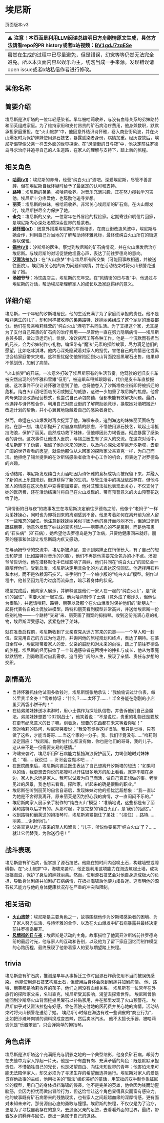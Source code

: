 # 埃尼斯
页面版本:v3
 

| :warning: 注意！本页面是利用LLM阅读总结明日方舟剧情原文生成，具体方法请看repo的PR history或者b站视频：[BV1gdJ7zqESe](https://www.bilibili.com/video/BV1gdJ7zqESe/)         |
|:----------------------------|
| 虽然在生成的过程中已尽量避免，但是错误，幻觉等等仍然无法完全避免。所以本页面内容以娱乐为主，切勿当成一手来源。发现错误请open issue或者b站私信作者进行修改。|



## 其他名称

## 简要介绍
埃尼斯是汐斯塔的一位年轻感染者。早年被哈莉收养，与没有血缘关系的弟妹路特和丽芙组成家庭。为了维持家用和支付昂贵的矿石病治疗费用，他身兼数职，默默承担家庭重担。在“火山旅梦”中，他因意外结识诗怀雅，卷入商业街风波，并在火山爆发时为保护妹妹使用源石技艺，暴露感染者身份，病情加重。经历变故后，埃尼斯渴望像父亲一样去外面的世界探索。在“风情街的日与夜”中，他决定前往罗德岛寻求治疗并追寻自己的人生道路，在家人的理解与支持下，踏上新的旅程。
## 相关角色
-   **[哈莉](extended_char_ha_li.md)([v1](../chars/extended_char_ha_li.md))**：埃尼斯的养母，经营“纯白火山”酒吧。深爱埃尼斯，尽管不善言辞，但在埃尼斯自我怀疑时给予了最坚定的认可和支持。
-   **路特**：埃尼斯的弟弟，被哈莉收养。对音乐充满兴趣，正在努力攒钱学习吉他。埃尼斯十分疼爱他，也鼓励他追寻梦想。
-   **丽芙**：埃尼斯的妹妹，被哈莉收养。非常关心埃尼斯的矿石病。在火山爆发时，埃尼斯拼尽全力保护了她。
-   **查克**：埃尼斯的父亲，一位常年在外冒险的探险家。定期寄钱和明信片回家，是埃尼斯内心深处渴望探索世界的启蒙者。
-   **[诗怀雅](char_308_swire.md)([v1](../chars/char_308_swire.md))**：因意外搭乘埃尼斯的车而相识。在商业街改造风波中，埃尼斯与她合作，利用自己对当地的了解帮助诗怀雅竞标，最终使纯白火山所在的街道得以保留。
-   **[锡兰](char_348_ceylon.md)([v1](../chars/char_348_ceylon.md))**：汐斯塔的医生。察觉到埃尼斯的矿石病情况，并在火山爆发后治疗埃尼斯。与埃尼斯的对话促使他坦露心声，表达了前往罗德岛的意向。
-   **[艾雅法拉](char_180_amgoat.md)([v1](../chars/char_180_amgoat.md))**：在“火山旅梦”中与埃尼斯有所交集（可能因事故相遇，并被送往医院）。埃尼斯关心她的听力问题和病情，并在活动结束时将火山预警花送给了她。
-   **汤姆爷爷**：冷饮店店主，埃尼斯的忘年交。在“风情街的日与夜”中，他通过与埃尼斯的对话，帮助埃尼斯理解家人的成长以及家庭羁绊的意义。
## 详细介绍
埃尼斯，一个年轻的汐斯塔居民，他的生活充满了为了家庭而承担的责任。他不是哈莉亲生的儿子，却和同样被收养的弟弟路特、妹妹丽芙组成了这个家庭的重要部分。他们在母亲哈莉经营的“纯白火山”酒吧下共同生活。为了支撑这个家，尤其是为了支付自己罹患的矿石病的治疗费用——尽管他一直在努力隐瞒病情——埃尼斯身兼多职，做过货运司机、信使、冷饮店帮工等各种工作。他是一个沉默而有担当的兄长，会为弟妹制作小礼物，编织带有“魔法”元素的探险故事，尽力满足他们的愿望，比如吃冰淇淋。他内心深处隐藏着对家人的担忧，害怕自己的病情恶化或离世会给家庭带来灾难。这种担忧促使他冒险回到火山背面挖掘黑曜石出售，结果却不慎划伤，加剧了病情。

“火山旅梦”的开端，一次意外打破了埃尼斯原有的生活节奏。他驾驶的老旧皮卡车被突然出现的诗怀雅和雪雉“征用”，被迫飙车甩掉跟踪者，代价是皮卡车直接报废。这次事件不仅让诗怀雅注意到了他，也将他卷入了汐斯塔商业街即将被拆迁的危机。纯白火山酒吧面临关闭或搬迁的威胁，这进一步加重了埃尼斯的焦虑。他曾向母亲提议改造经营模式，也尝试自己承包商铺，但都未能有效解决问题。最终，他选择与诗怀雅合作，利用自己对商业街的了解帮助她竞标，换取她对酒吧搬迁/改造计划的帮助，并小心翼翼地隐藏着自己的感染者身份。

然而，命运在火山爆发时再次捉弄了他。海啸来袭，追到海边的妹妹丽芙面临危险。在那一刻，埃尼斯抛开了对自身病情的顾虑，不惜使用源石技艺，筑起土墙抵挡海浪，保护了丽芙。虽然成功救下妹妹，但他却因此力竭昏迷，彻底暴露了感染者的身份。这次事件让他进入医院，与锡兰医生有了深入的交流。在这次对话中，埃尼斯卸下了伪装，坦诚了他对未来的迷茫，以及内心深处渴望离开汐斯塔，去更广阔的世界看看的愿望，就像他那位从未回家的探险家父亲查克一样，为自己而活。他拒绝了锡兰提供的在汐斯塔感染者收治中心工作的机会，但表达了对罗德岛的兴趣。

活动结尾，埃尼斯发现纯白火山酒吧因为诗怀雅的竞标成功而被保留下来，并融入了新的水上乐园规划，街道获得了新的生机。尽管生活中的挑战依然存在，但他与家人的情感在这次危机中变得更加紧密。他对艾雅法拉也表现出关心，不仅支付了她的医药费，还在活动结束时将自己在火山发现的、带有预警意义的火山预警花送给了她。

“风情街的日与夜”的故事发生在埃尼斯决定前往罗德岛之前。他像个“老妈子”一样为弟妹操心，同时也为即将到来的离别感到不舍。他思考着如何在离开前为家人留下一些难忘的回忆。他注意到妹妹丽芙似乎因为他的离开而闷闷不乐，但通过悄悄跟踪丽芙，他意外发现了妹妹的真实想法——丽芙担心的不是离别，而是他罹患的“石头病”（矿石病），她希望他去罗德岛是为了治病，只要他健康回来就好。丽芙的懂事和体谅让埃尼斯既内疚又感动。

在与汤姆爷爷的交流中，埃尼斯被点醒，意识到弟妹正在悄悄长大，有了自己的想法和梦想（比如路特对音乐的兴趣），他们不再是他需要完全包办的小不点。汤姆爷爷告诉他，他在潜移默化中已经影响了弟妹，他们共同在“纯白火山”的回忆会一直陪伴他们。受到启发，埃尼斯决定用具象化的方式表达这份回忆。他选择用石料和木材，而不是依赖源石技艺，亲手制作了一个缩小版的“纯白火山”模型。制作过程中，他甚至因为用力过度而流鼻血，暗示着身体的状况。

模型完成后，他向家人展示，并解释这是他们一家人在一起的“纯白火山”，是“我们的回忆”，需要大家一起完成。他为哈莉制作了土偶（意外成了爆炸头，但他认为很酷），并邀请哈莉、路特、丽芙以及那个在火山爆发时保护他们的“新朋友”一起将代表各自的土偶放进模型。路特和丽芙看到模型非常高兴，并送给埃尼斯一份临别礼物——一个路特“交易”来、丽芙画了图案的拇指琴。收到这份充满心意的礼物，埃尼斯深受感动，紧紧抱住了弟妹。

就在准备启程前，埃尼斯收到了父亲查克从远方寄来的包裹——一个草人和一封信。查克用自己的方式为他送行，并询问他的旅程规划和终点，表达了期待。在落日余晖中，埃尼斯带着家人的爱、父亲的鼓励和对未来的向往，踏上了前往罗德岛的旅程。埃尼斯的经历描绘了一个普通感染者在困境中的挣扎与成长，他从为家庭默默牺牲，到勇敢面对自我需求，追寻更广阔的人生，展现了亲情、责任与梦想的交织。
## 剧情高光
- 当诗怀雅抓住他试图多收钱时，埃尼斯慌张地承认：“我偷偷调过计价表，每公里贵半金券！”雪雉惊讶：“什么？......太坏了......！半金券能在刚刚的小店里买两袋小饼干的！”
- 在给弟弟妹妹送冰淇淋时，用小土偶作为探险队信物，并告诉他们自己会魔法。弟弟妹妹想要“D32钢战士”，他笑着说：“不是说过，贵重的礼物还是要放在更有纪念意义的日子嘛。别着急，想要的东西都在未来等着你呢！”
- 面对哈莉的质问，埃尼斯哭着说：“我没有觉得这样很酷，我只是觉得，只有做了这些，才能当哥哥......当这个家的一分子。我、我们毕竟没有......”哈莉则坚定回应：“埃尼斯。你哪怕什么都没有做，你也是他们的哥哥，我的儿子。这从来不是一份需要交易的感情。”
- 海啸来袭时，埃尼斯用矿石病能力抵挡海浪保护丽芙，力竭倒地时对妹妹说：“看......我说过......哥哥会变魔术吧......”
- 在医院醒来后，埃尼斯向锡兰医生表达了自己想离开汐斯塔的想法：“如果可以的话，我更想去你说的那艘可以开往很多地方的船上看看。就算不陪在身边，家人也永远是家人。我可以试着为自己而活，做自己真正想做的事。老爹见过的风景，我也想去看看。探险家，听起来的确是很酷的职业。”
- 埃尼斯在听到丽芙的自言自语后，发现妹妹对他的担忧远超想象：“我一直以为她是不舍得我离开，原来丽芙是因为担心我的病情，才一直闷闷不乐的。”
- 埃尼斯向家人展示亲手制作的“纯白火山”模型：“准确地说，这些都是有了丽芙和路特以后才有的。从那时起，才是完整的‘纯白火山’，是‘我们的回忆’。”
- 收到路特和丽芙送的拇指琴时，埃尼斯紧紧抱住了弟妹：“（抱住）...路特......丽芙......谢谢你们。”
- 父亲查克从远方寄来的草人和留言：“儿子，听说你要离开‘纯白火山’了？......就让它代替我，为你送行吧！”
## 战斗表现
埃尼斯患有矿石病，但掌握了源石技艺。他能在短时间内召唤土石，构建墙壁或障碍物。在“火山旅梦”中，海啸来袭时，他正是利用这项能力在海边筑起土墙，成功抵挡海浪，保护了身后的妹妹丽芙。然而，使用源石技艺会对他自身造成极大的负担，导致身体剧痛并加剧矿石病病情，在抵挡海啸后他便力竭昏迷。这表明他的源石技艺能力与他的身体健康状况存在严重的冲突和限制。
## 相关活动
-   **[火山旅梦](../stories/act27side.md)**：埃尼斯是主要角色之一，故事围绕他作为汐斯塔感染者的困境、为了家人努力生活、与诗怀雅的合作、以及在火山爆发中矿石病暴露并最终决定前往罗德岛展开。
-   **[风情街的日与夜](../stories/story_bryota_set_1.md)**：埃尼斯是活动的主角。故事描绘了他离开汐斯塔前往罗德岛前的最后时光，他与家人的互动和告别，以及他为了留下家庭回忆而制作模型的心路历程，最终展现了他带着家人的爱与期望踏上旅程。
## trivia
埃尼斯患有矿石病，推测是早年从事拆迁工作时因源石炸药使用不当而被误伤感染。
他能使用源石技艺构建土石，但使用后身体会感到剧痛并加剧病情。
他、路特、丽芙都是哈莉收养的孩子，他们之间没有血缘关系。
埃尼斯有一位常年在外旅行的探险家父亲，名叫查克，埃尼斯受其影响，渴望去探索世界。
埃尼斯曾偷偷回到汐斯塔火山背面挖掘黑曜石以补贴家用，并在那里发现了火山预警花。
埃尼斯似乎对艾雅法拉抱有好感，曾在医院支付她的医药费并关心她的病情，活动结束时将火山预警花送给了她。
埃尼斯小时候在海边有过一些调皮的“商业行为”，比如把沙滩烤肉铺的调料换成变态辣，然后卖冰汽水。
他不太擅长乐器，被哈莉调侃是“乐器笨蛋”，只会弹简单的拇指琴。
## 角色点评
埃尼斯是汐斯塔这个充满阳光与阴影之地的一个典型缩影，他身负矿石病，却努力在夹缝中为家人撑起一片天。他是一个有血有肉、充满矛盾的角色：既是默默承担责任、不惜牺牲自己的兄长，也是渴望自由、向往未知世界的青年；他害怕未来可能无法陪伴家人，却又必须为了寻求生存的希望而选择远行。埃尼斯对家人的爱是贯穿他故事的主线，他用拙劣的“魔法”编织美好的童话，用笨拙的双手制作象征回忆的模型，用自己的身体抵挡海啸的侵袭。他不是完美的英雄，他会因为钱而动歪脑筋，会因为担忧而做出冒险行为，但这恰恰让这个角色显得真实而富有感染力。他的故事既有矿石病带来的残酷现实，也有家人之间超越血缘的深厚情感，更有面对未知未来时，那份源自心底的勇敢与憧憬。埃尼斯的旅程，不仅仅是为了治疗，更是为了寻找自我存在的意义，去追逐父亲的足迹，去看看外面的世界，最终，带着故乡的羁绊与回忆，走出一条属于自己的道路。